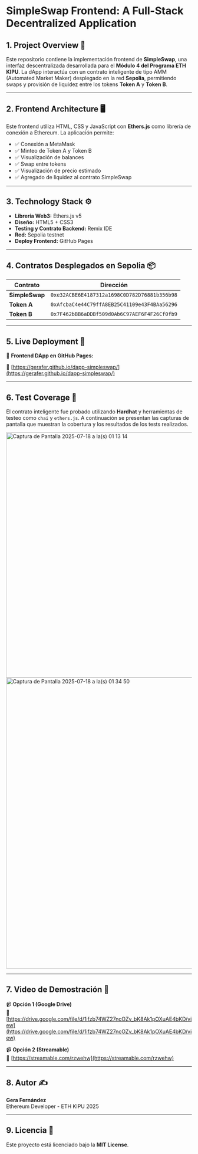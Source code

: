 # SimpleSwap Frontend: A Full-Stack Decentralized Application

## 1. Project Overview 📜

Este repositorio contiene la implementación frontend de **SimpleSwap**, una interfaz descentralizada desarrollada para el **Módulo 4 del Programa ETH KIPU**. La dApp interactúa con un contrato inteligente de tipo AMM (Automated Market Maker) desplegado en la red **Sepolia**, permitiendo swaps y provisión de liquidez entre los tokens **Token A** y **Token B**.

---

## 2. Frontend Architecture 🖥️

Este frontend utiliza HTML, CSS y JavaScript con **Ethers.js** como librería de conexión a Ethereum. La aplicación permite:

- ✅ Conexión a MetaMask
- ✅ Minteo de Token A y Token B
- ✅ Visualización de balances
- ✅ Swap entre tokens
- ✅ Visualización de precio estimado
- ✅ Agregado de liquidez al contrato SimpleSwap

---

## 3. Technology Stack ⚙️

- **Librería Web3:** Ethers.js v5
- **Diseño:** HTML5 + CSS3
- **Testing y Contrato Backend:** Remix IDE
- **Red:** Sepolia testnet
- **Deploy Frontend:** GitHub Pages

---

## 4. Contratos Desplegados en Sepolia 📦

| Contrato         | Dirección                                      |
|------------------|------------------------------------------------|
| **SimpleSwap**   | `0xe32ACBE6E4187312a1698C0D782D76881b356b98`   |
| **Token A**      | `0xAfcbaC4e44C79ffA8EB25C41109e43F4BAa56296`   |
| **Token B**      | `0x7F462bBB6aDDBf509d0Ab6C97AEF6F4F26Cf0fb9`   |

---

## 5. Live Deployment 🚀

📍 **Frontend DApp en GitHub Pages:**  

🔗 [https://gerafer.github.io/dapp-simpleswap/](https://gerafer.github.io/dapp-simpleswap/)

---

## 6. Test Coverage 🧪

El contrato inteligente fue probado utilizando **Hardhat** y herramientas de testeo como `chai` y `ethers.js`. A continuación se presentan las capturas de pantalla que muestran la cobertura y los resultados de los tests realizados.

<img width="719" height="665" alt="Captura de Pantalla 2025-07-18 a la(s) 01 13 14" src="https://github.com/user-attachments/assets/1b227b80-721e-4da0-87d3-4beefea151e1" />
<img width="835" height="790" alt="Captura de Pantalla 2025-07-18 a la(s) 01 34 50" src="https://github.com/user-attachments/assets/8707a38a-4f3c-4f86-94d4-488ba19a2d2e" />

---

## 7. Video de Demostración 🎥

📹 **Opción 1 (Google Drive)**  
🔗 [https://drive.google.com/file/d/1ifzb74WZ27ncOZv_bK8Ak1pOXuAE4bKD/view](https://drive.google.com/file/d/1ifzb74WZ27ncOZv_bK8Ak1pOXuAE4bKD/view)

📹 **Opción 2 (Streamable)**  
🔗 [https://streamable.com/rzwehw](https://streamable.com/rzwehw)

---

## 8. Autor ✍️

**Gera Fernández**  
Ethereum Developer - ETH KIPU 2025

---

## 9. Licencia 📄

Este proyecto está licenciado bajo la **MIT License**.





